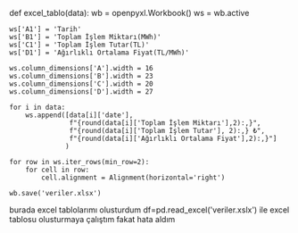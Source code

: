 def excel_tablo(data):
    wb = openpyxl.Workbook()
    ws = wb.active

    ws['A1'] = 'Tarih'
    ws['B1'] = 'Toplam İşlem Miktarı(MWh)'
    ws['C1'] = 'Toplam İşlem Tutar(TL)'
    ws['D1'] = 'Ağırlıklı Ortalama Fiyat(TL/MWh)'

    ws.column_dimensions['A'].width = 16
    ws.column_dimensions['B'].width = 23
    ws.column_dimensions['C'].width = 20
    ws.column_dimensions['D'].width = 27

    for i in data:
        ws.append([data[i]['date'],
                   f"{round(data[i]['Toplam İşlem Miktarı'],2):,}",
                   f"{round(data[i]['Toplam İşlem Tutar'], 2):,} ₺",
                   f"{round(data[i]['Ağırlıklı Ortalama Fiyat'],2):,}"]
                  )

    for row in ws.iter_rows(min_row=2):
        for cell in row:
            cell.alignment = Alignment(horizontal='right')

    wb.save('veriler.xlsx')

 burada excel tablolarımı olusturdum 
df=pd.read_excel('veriler.xslx') ile excel tablosu olusturmaya çalıştım fakat hata aldım

